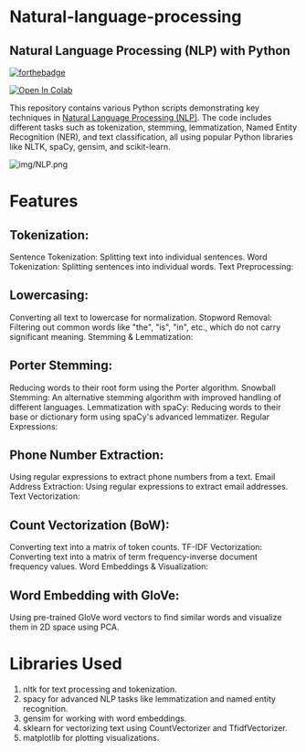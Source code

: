 #    **Natural-language-processing**
## Natural Language Processing (NLP) with Python
[![forthebadge](https://forthebadge.com/images/badges/made-with-python.svg)](https://www.python.org/)

[![Open In Colab](https://colab.research.google.com/assets/colab-badge.svg)](https://colab.research.google.com/github/https://github.com/MohammadHossein-esmaili/NLP_Traditional.ipynb)






This repository contains various Python scripts demonstrating key techniques in [Natural Language Processing (NLP)](https://aws.amazon.com/what-is/nlp/#:~:text=Natural%20language%20processing%20(NLP)%20is,manipulate%2C%20and%20comprehend%20human%20language.). The code includes different tasks such as tokenization, stemming, lemmatization, Named Entity Recognition (NER), and text classification, all using popular Python libraries like NLTK, spaCy, gensim, and scikit-learn.


![img/NLP.png](https://github.com/user-attachments/assets/cebdcad7-ca8f-4357-b9f1-509224d9a387)


# Features
## Tokenization:

Sentence Tokenization: Splitting text into individual sentences.
Word Tokenization: Splitting sentences into individual words.
Text Preprocessing:

## Lowercasing: 

Converting all text to lowercase for normalization.
Stopword Removal: Filtering out common words like "the", "is", "in", etc., which do not carry significant meaning.
Stemming & Lemmatization:

## Porter Stemming: 

Reducing words to their root form using the Porter algorithm.
Snowball Stemming: An alternative stemming algorithm with improved handling of different languages.
Lemmatization with spaCy: Reducing words to their base or dictionary form using spaCy's advanced lemmatizer.
Regular Expressions:

## Phone Number Extraction: 

Using regular expressions to extract phone numbers from a text.
Email Address Extraction: Using regular expressions to extract email addresses.
Text Vectorization:

## Count Vectorization (BoW): 

Converting text into a matrix of token counts.
TF-IDF Vectorization: Converting text into a matrix of term frequency-inverse document frequency values.
Word Embeddings & Visualization:

## Word Embedding with GloVe: 

Using pre-trained GloVe word vectors to find similar words and visualize them in 2D space using PCA.

# Libraries Used
   1. nltk for text processing and tokenization.
   2. spacy for advanced NLP tasks like lemmatization and named entity recognition.
   3. gensim for working with word embeddings.
   4. sklearn for vectorizing text using CountVectorizer and TfidfVectorizer.
   5. matplotlib for plotting visualizations.
